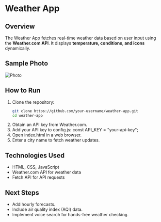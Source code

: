 # Weather App

## Overview  
The Weather App fetches real-time weather data based on user input using the **Weather.com API**. It displays **temperature, conditions, and icons** dynamically.  

## Sample Photo
![Photo](https://github.com/haileyrthomas01/pythonportfolio/blob/main/web-projects/weather-app/weather.png)

## How to Run  
1. Clone the repository:  
   ```sh
   git clone https://github.com/your-username/weather-app.git
   cd weather-app
2. Obtain an API key from Weather.com.
3. Add your API key to config.js:
  const API_KEY = "your-api-key";
4. Open index.html in a web browser.
5. Enter a city name to fetch weather updates.

## Technologies Used
- HTML, CSS, JavaScript
- Weather.com API for weather data
- Fetch API for API requests

## Next Steps
- Add hourly forecasts.
- Include air quality index (AQI) data.
- Implement voice search for hands-free weather checking.
